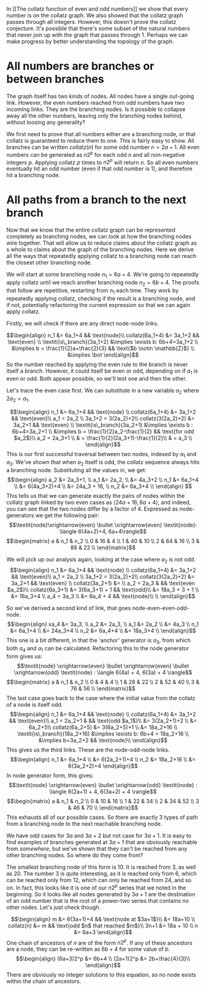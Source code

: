 In [[The collatz function of even and odd numbers]] we show that every number is on the collatz graph.
We also showed that the collatz graph passes through all integers.
However, this doesn't prove the collatz conjecture.
It's possible that there's some subset of the natural numbers that never join up with the graph that passes through 1.
Perhaps we can make progress by better understanding the topology of the graph.

# All numbers are branches or between branches

The graph itself has two kinds of nodes.
All nodes have a single out-going link.
However, the even numbers reached from odd numbers have two incoming links.
They are the branching nodes.
Is it possible to collapse away all the other numbers, leaving only the branching nodes behind, without loosing any generality?

We first need to prove that all numbers either are a branching node, or that collatz is guaranteed to reduce them to one.
This is fairly easy to show.
All branches can be written $\textit{collatz}(n)$ for some odd number $n=2a+1$.
All even numbers can be generated as  $n2^p$ for each odd $n$ and all non-negative integers $p$.
Applying collatz $p$ times to $n2^p$ will return $n$.
So all even numbers eventually hit an odd number (even if that odd number is 1), and therefore hit a branching node.
# All paths from a branch to the next branch

Now that we know that the entire collatz graph can be represented completely as branching nodes, we can look at how the branching nodes wire together.
That will allow us to reduce claims about the collatz graph as s whole to claims about the graph of the branching nodes.
Here we derive all the ways that repeatedly applying collatz to a branching node can reach the closest other branching node.

We will start at some branching node $n_1 = 6a+4$.
We're going to repeatedly apply collatz until we reach another branching node $n_2 = 6b+4$.
The proofs that follow are repetitive, restarting from $n_1$ each time.
They work by repeatedly applying collatz, checking if the result is a branching node, and if not, potentially refactoring the current expression so that we can again apply collatz.

Firstly, we will check if there are any direct node-node links.

$$\begin{align}
n_1 &= 6a_1+4 && \text{node}\\
collatz(6a_1+4) &= 3a_1+2 && \text{even} \\
\textit{is\_branch}(3a_1+2) &\implies \exists b: 6b+4=3a_1+2 \\
&\implies b = \frac{1}{2}a+\frac{2}{3} && \text{$b \notin \mathbb{Z}$} \\
&\implies \bot
\end{align}$$
So the number reached by applying the even rule to the branch is never itself a branch.
However, it could itself be even or odd, depending on if $a_1$ is even or odd.
Both appear possible, so we'll test one and then the other.

Let's trace the even case first.
We can substitute in a new variable $a_2$ where $2a_2=a_1$.

$$\begin{align}
n_1 &= 6a_1+4 && \text{node} \\
collatz(6a_1+4) &= 3a_1+2 && \text{even}\\
a_1 = 2a_2 \\
3a_1+2 = 3(2a_2)+2\\
collatz(3(2a_2)+2) &= 3a_2+1 && \text{even}  \\
\textit{is\_branch}(3a_2+1) &\implies \exists b : 6b+4=3a_2+1 \\
&\implies b = \frac{1}{2}a_2-\frac{1}{2} && \text{for odd $a_2$}\\
a_2 = 2a_3+1 \\
& = \frac{1}{2}(2a_3+1)-\frac{1}{2}\\
& = a_3 \\
\end{align}$$
This is our first successful traversal between two nodes, indexed by $a_1$ and $a_3$.
We've shown that when $a_2$ itself is odd, the collatz sequence always hits a branching node.
Substituting all the values in, we get:
$$\begin{align}
a_2 &= 2a_3+1, \\
a_1 &= 2a_2, \\
 &= 4a_3+2 \\
n_1 &= 6a_1+4 \\
&= 6(4a_3+2)+4 \\
&= 24a_3 + 16, \\
n_2 &= 6a_3+4 \\
\end{align}
$$
This tells us that we can generate exactly the pairs of nodes within the collatz graph linked by two even cases as $\langle 24a+16, 6a+4\rangle$, and indeed, you can see that the two nodes differ by a factor of 4.
Expressed as node-generators we get the following pair:
$$\textit{node}\xrightarrow{even} \bullet \xrightarrow{even} \textit{node}: \langle 6(4a+2)+4, 6a+4\rangle$$
$$\begin{matrix}
a & n_1 & n_2 \\
0 & 16 & 4 \\
1 & 40 & 10 \\
2 & 64 & 16 \\
3 & 88 & 22 \\
\end{matrix}$$


We will pick up our analysis again, looking at the case where $a_2$ is not odd.
$$\begin{align}
n_1 &= 6a_1+4 && \text{node} \\
collatz(6a_1+4) &= 3a_1+2 && \text{even}\\
a_1 = 2a_2 \\
3a_1+2 = 3(2a_2)+2\\
collatz(3(2a_2)+2) &= 3a_2+1  && \text{even} \\
collatz(3a_2+1) &= \\
a_2 = 2a_3 & && \text{even $a_2$}\\
collatz(6a_3+1) &= 3(6a_3+1) + 1 && \text{odd}\\
&= 18a_3 + 3 + 1 \\
&= 18a_3+4 \\
a_4 = 3a_3 \\
&= 6a_4 + 4 && \text{node}\\
 \\
\end{align}$$

So we've derived a second kind of link, that goes node-even-even-odd-node.
$$\begin{align}
xa_4 &= 3a_3, \\
a_2 &= 2a_3, \\
a_1 &= 2a_2 \\
&= 4a_3 \\
n_1 &= 6a_1+4 \\
&= 24a_3+4 \\
n_2 &= 6a_4+4 \\
&= 18a_3+4 \\
\end{align}$$
This one is a bit different, in that the 'anchor' generator is $a_3$, from which both $a_4$ and $a_1$ can be calculated.
Refactoring this to the node generator form gives us:
$$\textit{node} \xrightarrow{even} \bullet \xrightarrow{even} \bullet \xrightarrow{odd} \textit{node} : \langle 6(4a) + 4, 6(3a) + 4 \rangle$$
$$\begin{matrix}
a & n_1 & n_2 \\
0 & 4 & 4 \\
1 & 28 & 22 \\
2 & 52 & 40 \\
3 & 76 & 56 \\
\end{matrix}$$
The last case goes back to the case where the initial value from the collatz of a node is itself odd.
$$\begin{align}
n_1 &= 6a_1+4 && \text{node} \\
collatz(6a_1+4) &= 3a_1+2 && \text{even}\\
a_1 = 2a_2+1 & && \text{odd $a_1$}\\
 &= 3(2a_2+1)+2 \\
&= 6a_2+5\\
collatz(6a_2+5) &= 3(6a_2+5)+1 \\
&= 18a_2+16 \\
\textit{is\_branch}(18a_2+16) &\implies \exists b: 6b+4 = 18a_2+16 \\
&\implies b=3a_2+2 && \text{node}\\
\end{align}$$
This gives us the third links.
These are the node-odd-node links.
$$\begin{align}
n_1 &= 6a_1+4 \\
&= 6(2a_2+1)+4 \\
n_2 &= 18a_2+16 \\
&= 6(3a_2+2)+4
\end{align}$$
In node generator form, this gives:
$$\textit{node} \xrightarrow{even} \bullet \xrightarrow{odd} \textit{node} : \langle 6(2a+1) + 4, 6(3a+2) + 4 \rangle$$
$$\begin{matrix}
a & n_1 & n_2 \\
0 & 10 & 16 \\
1 & 22 & 34 \\
2 & 34 & 52 \\
3 & 46 & 70 \\
\end{matrix}$$
This exhausts all of our possible cases.
So there are exactly 3 types of path from a branching node to the next reachable branching node.

We have odd cases for $3a$ and $3a+2$ but not case for $3a+1$.
It is easy to find examples of branches generated at $3a+1$ that are obviously reachable from *somewhere*, but we've shown that they can't be reached from any other branching nodes.
So where do they come from?

The smallest branching node of this form is 10.
It is reached from 3, as well as 20.
The number 3 is quite interesting, as it is reached only from 6, which can be reached only from 12, which can only be reached from 24, and so on.
In fact, this looks like it is one of our $n2^p$ series that we noted in the beginning.
So it looks like all nodes generated by $3a+1$ are the destination of an odd number that is the root of a power-two series that contains no other nodes.
Let's just check though.

$$\begin{align}
m &= 6(3a+1)+4 && \text{node at $3a+1$}\\
 &= 18a+10 \\
 collatz(n) &= m && \text{odd $n$ that reached $m$}\\
3n+1 &= 18a + 10 \\
n &= 6a+3
\end{align}$$
One chain of ancestors of $n$ are of the form $n2^p$.
If any of these ancestors are a node, they can be re-written as $6b+4$ for some value of $b$.
$$\begin{align}
(6a+3)2^p &= 6b+4 \\
(2a+1)2^p &= 2b+\frac{4}{3}\\
\end{align}$$
There are obviously no integer solutions to this equation, so no node exists within the chain of ancestors.
